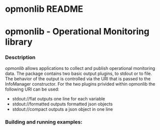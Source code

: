 # opmonlib README
# opmonlib - Operational Monitoring library

### Desctription


*opmonlib* allows applications to collect and publish operational monitoring data.
The package contains two basic output plugins, to stdout or to file.
The behavior of the output is controlled via the URI that is passed to the InfoManager constructor.
For the two plugins privided within opmonlib the following URI can be used:
- stdout://flat
outputs one line for each variable
- stdout://formatted
outputs formatted json objects
- stdout://compact
outputs a json object in one line

### Building and running examples:

